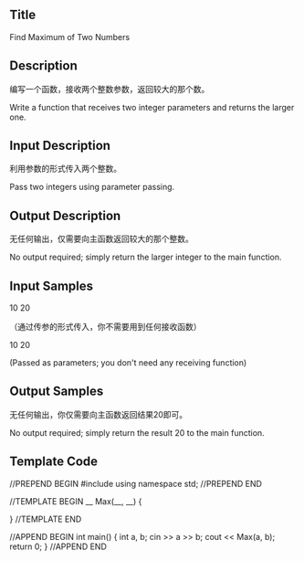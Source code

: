 ## Title
Find Maximum of Two Numbers

## Description
编写一个函数，接收两个整数参数，返回较大的那个数。

Write a function that receives two integer parameters and returns the larger one.

## Input Description
利用参数的形式传入两个整数。

Pass two integers using parameter passing.

## Output Description
无任何输出，仅需要向主函数返回较大的那个整数。

No output required; simply return the larger integer to the main function.

## Input Samples
10 20

（通过传参的形式传入，你不需要用到任何接收函数）

10 20

(Passed as parameters; you don't need any receiving function)

## Output Samples
无任何输出，你仅需要向主函数返回结果20即可。

No output required; simply return the result 20 to the main function.

## Template Code

//PREPEND BEGIN
#include <iostream>
using namespace std;
//PREPEND END

//TEMPLATE BEGIN
__ Max(__, __)
{

}
//TEMPLATE END

//APPEND BEGIN
int main() 
{
    int a, b;
    cin >> a >> b;
    cout << Max(a, b);
    return 0;
}
//APPEND END

